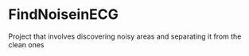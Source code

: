 # FindNoiseinECG
Project that involves discovering noisy areas and separating it from the clean ones
